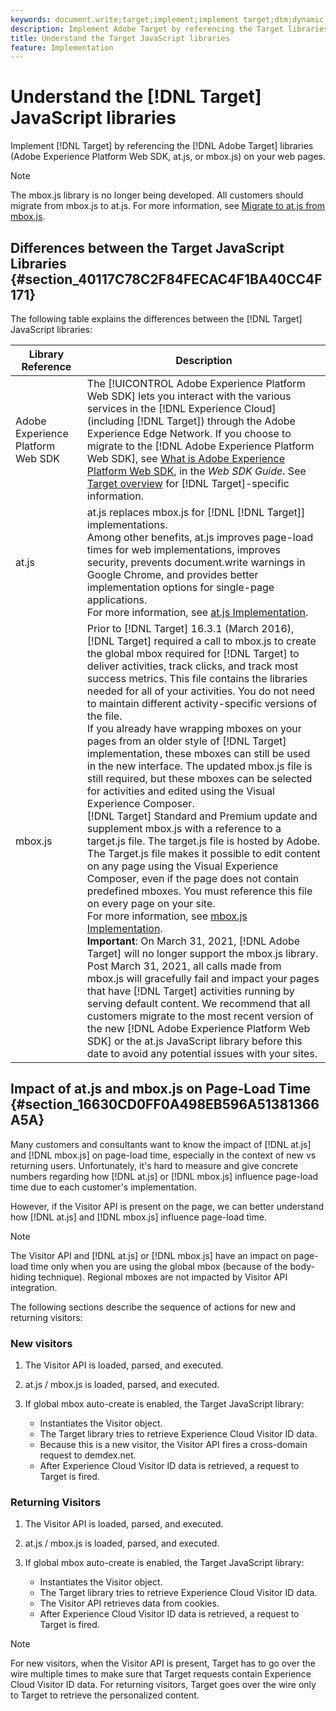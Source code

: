 ```yaml
---
keywords: document.write;target;implement;implement target;dtm;dynamic tag management;at.js;mbox.js;target.js;mbox;adobe experience platform web skd;aep web sdk;web sdk
description: Implement Adobe Target by referencing the Target libraries (at.js or mbox.js) on your web pages.
title: Understand the Target JavaScript libraries
feature: Implementation
---
```


# Understand the [!DNL Target] JavaScript libraries

Implement [!DNL Target] by referencing the [!DNL Adobe Target] libraries (Adobe Experience Platform Web SDK, at.js, or mbox.js) on your web pages.

>[!NOTE]
>
>The mbox.js library is no longer being developed. All customers should migrate from mbox.js to at.js. For more information, see [Migrate to at.js from mbox.js](/help/c-implementing-target/c-implementing-target-for-client-side-web/t-mbox-download/c-target-atjs-implementation/target-migrate-atjs.md#task_DE55DCE9AC2F49728395665DE1B1E6EA).

## Differences between the Target JavaScript Libraries {#section_40117C78C2F84FECAC4F1BA40CC4F171}

The following table explains the differences between the [!DNL Target] JavaScript libraries:

| Library Reference | Description |
|--- |--- |
|Adobe Experience Platform Web SDK|The [!UICONTROL Adobe Experience Platform Web SDK] lets you interact with the various services in the [!DNL Experience Cloud] (including [!DNL Target]) through the Adobe Experience Edge Network. If you choose to migrate to the [!DNL Adobe Experience Platform Web SDK], see [What is Adobe Experience Platform Web SDK](https://experienceleague.adobe.com/docs/experience-platform/edge/home.html), in the *Web SDK Guide*. See [Target overview](https://experienceleague.adobe.com/docs/experience-platform/edge/personalization/adobe-target/target-overview.html) for [!DNL Target]-specific information.|
|at.js|at.js replaces mbox.js for [!DNL [!DNL Target]] implementations.<br>Among other benefits, at.js improves page-load times for web implementations, improves security, prevents  document.write warnings in Google Chrome, and provides better implementation options for single-page applications.<br>For more information, see [at.js Implementation](/help/c-implementing-target/c-implementing-target-for-client-side-web/t-mbox-download/c-target-atjs-implementation/target-atjs-implementation.md).|
|mbox.js|Prior to [!DNL Target] 16.3.1 (March 2016), [!DNL Target] required a call to mbox.js to create the global mbox required for [!DNL Target] to deliver activities, track clicks, and track most success metrics. This file contains the libraries needed for all of your activities. You do not need to maintain different activity-specific versions of the file.<br>If you already have wrapping mboxes on your pages from an older style of [!DNL Target] implementation, these mboxes can still be used in the new interface. The updated mbox.js file is still required, but these mboxes can be selected for activities and edited using the  Visual Experience Composer.<br>[!DNL Target] Standard and Premium update and supplement mbox.js with a reference to a  target.js file. The  target.js file is hosted by Adobe. The  Target.js file makes it possible to edit content on any page using the  Visual Experience Composer, even if the page does not contain predefined mboxes. You must reference this file on every page on your site.<br>For more information, see [mbox.js Implementation](/help/c-implementing-target/c-implementing-target-for-client-side-web/t-mbox-download/mbox-download.md).<br>**Important**: On March 31, 2021, [!DNL Adobe Target] will no longer support the mbox.js library. Post March 31, 2021, all calls made from mbox.js will gracefully fail and impact your pages that have [!DNL Target] activities running by serving default content. We recommend that all customers migrate to the most recent version of the new [!DNL Adobe Experience Platform Web SDK] or the at.js JavaScript library before this date to avoid any potential issues with your sites.<br>|

## Impact of at.js and mbox.js on Page-Load Time {#section_16630CD0FF0A498EB596A51381366A5A}

Many customers and consultants want to know the impact of [!DNL at.js] and [!DNL mbox.js] on page-load time, especially in the context of new vs returning users. Unfortunately, it's hard to measure and give concrete numbers regarding how [!DNL at.js] or [!DNL mbox.js] influence page-load time due to each customer's implementation.

However, if the Visitor API is present on the page, we can better understand how [!DNL at.js] and [!DNL mbox.js] influence page-load time.

>[!NOTE]
>
>The Visitor API and [!DNL at.js] or [!DNL mbox.js] have an impact on page-load time only when you are using the global mbox (because of the body-hiding technique). Regional mboxes are not impacted by Visitor API integration.

The following sections describe the sequence of actions for new and returning visitors:

### New visitors

1. The Visitor API is loaded, parsed, and executed.
1. at.js / mbox.js is loaded, parsed, and executed.
1. If global mbox auto-create is enabled, the Target JavaScript library:

   * Instantiates the Visitor object.
   * The Target library tries to retrieve Experience Cloud Visitor ID data.
   * Because this is a new visitor, the Visitor API fires a cross-domain request to demdex.net.
   * After Experience Cloud Visitor ID data is retrieved, a request to Target is fired.

### Returning Visitors

1. The Visitor API is loaded, parsed, and executed.
1. at.js / mbox.js is loaded, parsed, and executed.
1. If global mbox auto-create is enabled, the Target JavaScript library:

   * Instantiates the Visitor object.
   * The Target library tries to retrieve Experience Cloud Visitor ID data.
   * The Visitor API retrieves data from cookies.
   * After Experience Cloud Visitor ID data is retrieved, a request to Target is fired.

>[!NOTE]
>
>For new visitors, when the Visitor API is present, Target has to go over the wire multiple times to make sure that Target requests contain Experience Cloud Visitor ID data. For returning visitors, Target goes over the wire only to Target to retrieve the personalized content. 
